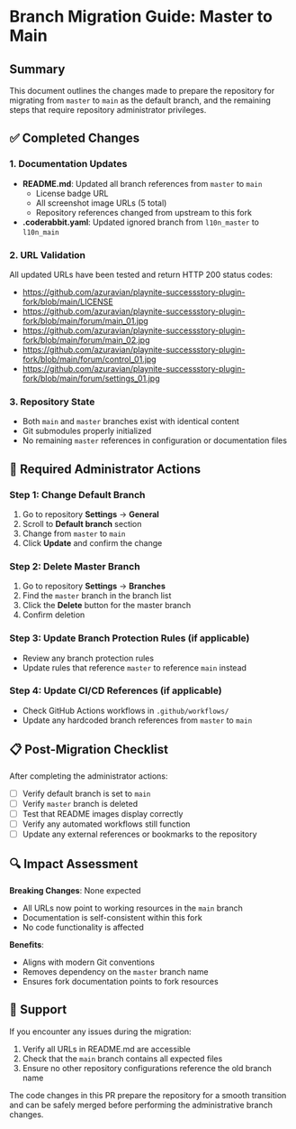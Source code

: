 # Branch Migration Guide: Master to Main

## Summary

This document outlines the changes made to prepare the repository for migrating from `master` to `main` as the default branch, and the remaining steps that require repository administrator privileges.

## ✅ Completed Changes

### 1. Documentation Updates
- **README.md**: Updated all branch references from `master` to `main`
  - License badge URL
  - All screenshot image URLs (5 total)
  - Repository references changed from upstream to this fork
- **.coderabbit.yaml**: Updated ignored branch from `l10n_master` to `l10n_main`

### 2. URL Validation
All updated URLs have been tested and return HTTP 200 status codes:
- https://github.com/azuravian/playnite-successstory-plugin-fork/blob/main/LICENSE
- https://github.com/azuravian/playnite-successstory-plugin-fork/blob/main/forum/main_01.jpg
- https://github.com/azuravian/playnite-successstory-plugin-fork/blob/main/forum/main_02.jpg
- https://github.com/azuravian/playnite-successstory-plugin-fork/blob/main/forum/control_01.jpg
- https://github.com/azuravian/playnite-successstory-plugin-fork/blob/main/forum/settings_01.jpg

### 3. Repository State
- Both `main` and `master` branches exist with identical content
- Git submodules properly initialized
- No remaining `master` references in configuration or documentation files

## 🔧 Required Administrator Actions

### Step 1: Change Default Branch
1. Go to repository **Settings** → **General**
2. Scroll to **Default branch** section
3. Change from `master` to `main`
4. Click **Update** and confirm the change

### Step 2: Delete Master Branch
1. Go to repository **Settings** → **Branches** 
2. Find the `master` branch in the branch list
3. Click the **Delete** button for the master branch
4. Confirm deletion

### Step 3: Update Branch Protection Rules (if applicable)
- Review any branch protection rules
- Update rules that reference `master` to reference `main` instead

### Step 4: Update CI/CD References (if applicable)
- Check GitHub Actions workflows in `.github/workflows/`
- Update any hardcoded branch references from `master` to `main`

## 📋 Post-Migration Checklist

After completing the administrator actions:
- [ ] Verify default branch is set to `main`
- [ ] Verify `master` branch is deleted
- [ ] Test that README images display correctly
- [ ] Verify any automated workflows still function
- [ ] Update any external references or bookmarks to the repository

## 🔍 Impact Assessment

**Breaking Changes**: None expected
- All URLs now point to working resources in the `main` branch
- Documentation is self-consistent within this fork
- No code functionality is affected

**Benefits**:
- Aligns with modern Git conventions
- Removes dependency on the `master` branch name
- Ensures fork documentation points to fork resources

## 🤝 Support

If you encounter any issues during the migration:
1. Verify all URLs in README.md are accessible
2. Check that the `main` branch contains all expected files
3. Ensure no other repository configurations reference the old branch name

The code changes in this PR prepare the repository for a smooth transition and can be safely merged before performing the administrative branch changes.
